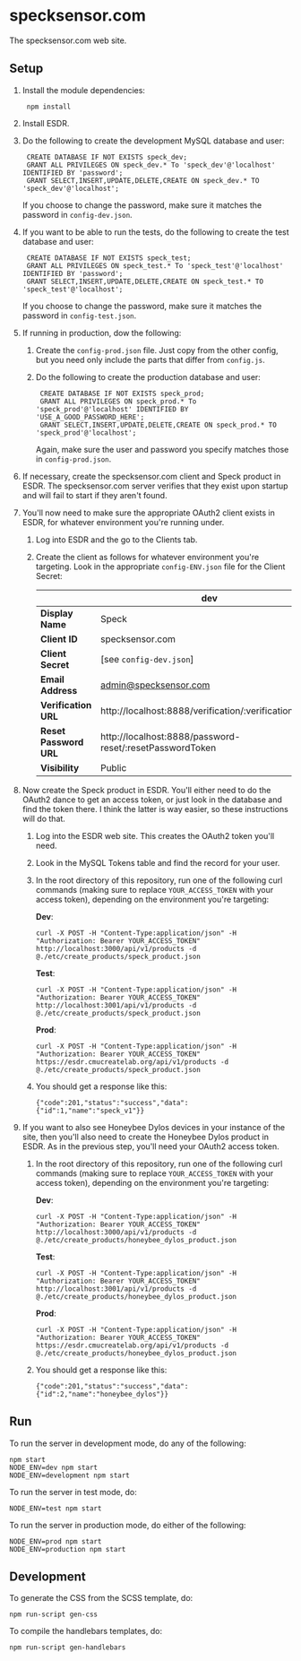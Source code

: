 # specksensor.com


The specksensor.com web site.

## Setup

1. Install the module dependencies:

        npm install
    
2. Install ESDR.

3. Do the following to create the development MySQL database and user:

        CREATE DATABASE IF NOT EXISTS speck_dev;
        GRANT ALL PRIVILEGES ON speck_dev.* To 'speck_dev'@'localhost' IDENTIFIED BY 'password';
        GRANT SELECT,INSERT,UPDATE,DELETE,CREATE ON speck_dev.* TO 'speck_dev'@'localhost';

    If you choose to change the password, make sure it matches the password in `config-dev.json`.

4. If you want to be able to run the tests, do the following to create the test database and user:

        CREATE DATABASE IF NOT EXISTS speck_test;
        GRANT ALL PRIVILEGES ON speck_test.* To 'speck_test'@'localhost' IDENTIFIED BY 'password';
        GRANT SELECT,INSERT,UPDATE,DELETE,CREATE ON speck_test.* TO 'speck_test'@'localhost';

    If you choose to change the password, make sure it matches the password in `config-test.json`.

5. If running in production, dow the following:

    1. Create the `config-prod.json` file. Just copy from the other config, but you need only include the parts that differ from `config.js`.

    2. Do the following to create the production database and user:

            CREATE DATABASE IF NOT EXISTS speck_prod;
            GRANT ALL PRIVILEGES ON speck_prod.* To 'speck_prod'@'localhost' IDENTIFIED BY 'USE_A_GOOD_PASSWORD_HERE';
            GRANT SELECT,INSERT,UPDATE,DELETE,CREATE ON speck_prod.* TO 'speck_prod'@'localhost';

        Again, make sure the user and password you specify matches those in `config-prod.json`.

6. If necessary, create the specksensor.com client and Speck product in ESDR.  The specksensor.com server verifies that they exist upon startup and will fail to start if they aren't found.

7. You'll now need to make sure the appropriate OAuth2 client exists in ESDR, for whatever environment you're running under.  

    1. Log into ESDR and the go to the Clients tab.
    2. Create the client as follows for whatever environment you're targeting.  Look in the appropriate `config-ENV.json` file for the Client Secret:
    
       |                        | dev                                                       | test                                                     | prod                                                           |
       | -----------------------| --------------------------------------------------------- | -------------------------------------------------------- | -------------------------------------------------------------- |
       | **Display Name**       | Speck                                                     | Speck                                                    | Speck                                                          |  
       | **Client ID**          | specksensor.com                                           | specksensor.com                                          | specksensor.com                                                |
       | **Client Secret**      | \[see `config-dev.json`\]                                 | \[see `config-test.json`\]                               | \[see `config-prod.json`\]                                     |
       | **Email Address**      | admin@specksensor.com                                     | admin@specksensor.com                                    | admin@specksensor.com                                          |
       | **Verification URL**   | http://localhost:8888/verification/:verificationToken     | http://localhost:8889/verification/:verificationToken    | https://www.specksensor.com/verification/:verificationToken    |
       | **Reset Password URL** | http://localhost:8888/password-reset/:resetPasswordToken  | http://localhost:8889/password-reset/:resetPasswordToken | https://www.specksensor.com/password-reset/:resetPasswordToken |
       | **Visibility**         | Public                                                    | Public                                                   | Public                                                         |

8. Now create the Speck product in ESDR.  You'll either need to do the OAuth2 dance to get an access token, or just look in the database and find the token there.  I think the latter is way easier, so these instructions will do that.
    1. Log into the ESDR web site.  This creates the OAuth2 token you'll need.
    2. Look in the MySQL Tokens table and find the record for your user.
    3. In the root directory of this repository, run one of the following curl commands (making sure to replace `YOUR_ACCESS_TOKEN` with your access token), depending on the environment you're targeting:
    
       **Dev**:
       
           curl -X POST -H "Content-Type:application/json" -H "Authorization: Bearer YOUR_ACCESS_TOKEN" http://localhost:3000/api/v1/products -d @./etc/create_products/speck_product.json
           
       **Test**:
       
           curl -X POST -H "Content-Type:application/json" -H "Authorization: Bearer YOUR_ACCESS_TOKEN" http://localhost:3001/api/v1/products -d @./etc/create_products/speck_product.json

       **Prod**:

           curl -X POST -H "Content-Type:application/json" -H "Authorization: Bearer YOUR_ACCESS_TOKEN" https://esdr.cmucreatelab.org/api/v1/products -d @./etc/create_products/speck_product.json

    4. You should get a response like this:
    
       ```
       {"code":201,"status":"success","data":{"id":1,"name":"speck_v1"}}
       ```
           
9. If you want to also see Honeybee Dylos devices in your instance of the site, then you'll also need to create the Honeybee Dylos product in ESDR.  As in the previous step, you'll need your OAuth2 access token.
    1. In the root directory of this repository, run one of the following curl commands (making sure to replace `YOUR_ACCESS_TOKEN` with your access token), depending on the environment you're targeting:
    
       **Dev**:
       
           curl -X POST -H "Content-Type:application/json" -H "Authorization: Bearer YOUR_ACCESS_TOKEN" http://localhost:3000/api/v1/products -d @./etc/create_products/honeybee_dylos_product.json
           
       **Test**:
       
           curl -X POST -H "Content-Type:application/json" -H "Authorization: Bearer YOUR_ACCESS_TOKEN" http://localhost:3001/api/v1/products -d @./etc/create_products/honeybee_dylos_product.json

       **Prod**:

           curl -X POST -H "Content-Type:application/json" -H "Authorization: Bearer YOUR_ACCESS_TOKEN" https://esdr.cmucreatelab.org/api/v1/products -d @./etc/create_products/honeybee_dylos_product.json

    2. You should get a response like this:
    
       ```
       {"code":201,"status":"success","data":{"id":2,"name":"honeybee_dylos"}}
       ```
           
## Run

To run the server in development mode, do any of the following:

    npm start
    NODE_ENV=dev npm start
    NODE_ENV=development npm start
    
To run the server in test mode, do:

    NODE_ENV=test npm start

To run the server in production mode, do either of the following:

    NODE_ENV=prod npm start
    NODE_ENV=production npm start

## Development

To generate the CSS from the SCSS template, do:

    npm run-script gen-css

To compile the handlebars templates, do:

    npm run-script gen-handlebars
